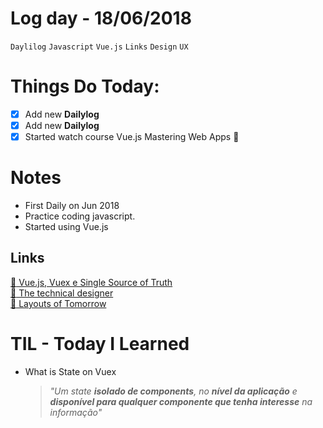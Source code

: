 # Log day - 18/06/2018

`Daylilog` `Javascript` `Vue.js` `Links` `Design` `UX`

# Things Do Today:

- [x] Add new **Dailylog**
- [x] Add new **Dailylog**
- [x] Started watch course Vue.js Mastering Web Apps :metal:

# Notes
- First Daily on Jun 2018
- Practice coding javascript.
- Started using Vue.js

## Links

[:movie_camera: Vue.js, Vuex e Single Source of Truth](https://www.youtube.com/watch?v=QIGFxhUQ_VM&t=432s)  
[:newspaper: The technical designer](https://medium.com/envoy-design/the-technical-designer-2cb20fa5f108)  
[:newspaper: Layouts of Tomorrow ](https://mxb.at/blog/layouts-of-tomorrow/)

# TIL - Today I Learned
- What is State on Vuex  
  
  > *"Um state __isolado de components__, no __nível da aplicação__ e __disponível para qualquer componente que tenha interesse__ na informação"*

